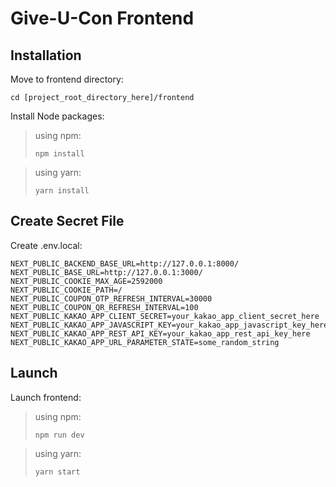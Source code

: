 # Give-U-Con Frontend


## Installation

Move to frontend directory:

```
cd [project_root_directory_here]/frontend
```

Install Node packages:

> using npm: 
> ```
> npm install
> ```

> using yarn: 
> ```
> yarn install
> ```


## Create Secret File

Create .env.local:

```
NEXT_PUBLIC_BACKEND_BASE_URL=http://127.0.0.1:8000/
NEXT_PUBLIC_BASE_URL=http://127.0.0.1:3000/
NEXT_PUBLIC_COOKIE_MAX_AGE=2592000
NEXT_PUBLIC_COOKIE_PATH=/
NEXT_PUBLIC_COUPON_OTP_REFRESH_INTERVAL=30000
NEXT_PUBLIC_COUPON_QR_REFRESH_INTERVAL=100
NEXT_PUBLIC_KAKAO_APP_CLIENT_SECRET=your_kakao_app_client_secret_here
NEXT_PUBLIC_KAKAO_APP_JAVASCRIPT_KEY=your_kakao_app_javascript_key_here
NEXT_PUBLIC_KAKAO_APP_REST_API_KEY=your_kakao_app_rest_api_key_here
NEXT_PUBLIC_KAKAO_APP_URL_PARAMETER_STATE=some_random_string
```


## Launch

Launch frontend:

> using npm: 
> ```
> npm run dev
> ```

> using yarn: 
> ```
> yarn start
> ```
